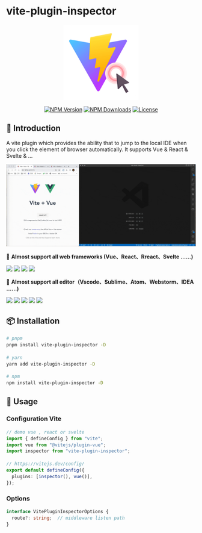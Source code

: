 # vite-plugin-inspector

<p align="center">
<a href="https://github.com/webfansplz/vite-plugin-inspector"><img height="200" src="https://raw.githubusercontent.com/songjiachao/images/main/vite-plugin-inspector/logo.png" alt="vite-plugin-inspector"></a>
</p>

<p align="center">
  <a href="https://www.npmjs.com/package/vite-plugin-inspector" target="_blank" rel="noopener noreferrer"><img src="https://badgen.net/npm/v/vite-plugin-inspector" alt="NPM Version" /></a>
  <a href="https://www.npmjs.com/package/vite-plugin-inspector" target="_blank" rel="noopener noreferrer"><img src="https://badgen.net/npm/dt/vite-plugin-inspector" alt="NPM Downloads" /></a>
  <a href="https://github.com/songjiachao/vite-plugin-inspector/blob/main/LICENSE" target="_blank" rel="noopener noreferrer"><img src="https://badgen.net/github/license/songjiachao/vite-plugin-inspector" alt="License" /></a>
</p>

## 📖 Introduction

A vite plugin which provides the ability that to jump to the local IDE when you click the element of browser automatically. It supports Vue & React & Svelte & ...

![Demo](https://raw.githubusercontent.com/songjiachao/images/main/vite-plugin-inspector/demo.gif)

🎉 **Almost support all web frameworks (Vue、React、Rreact、Svelte ......)**

<img height="60" src="https://docs.astro.build/logos/vue.svg" />
<img height="60" src="https://docs.astro.build/logos/react.svg" />
<img height="60" src="https://docs.astro.build/logos/preact.svg" />
<img height="60" src="https://docs.astro.build/logos/svelte.svg" />

👏  **Almost support all editor（Vscode、Sublime、Atom、Webstorm、IDEA ......)**

<img height="60" src="https://upload.wikimedia.org/wikipedia/commons/thumb/9/9a/Visual_Studio_Code_1.35_icon.svg/640px-Visual_Studio_Code_1.35_icon.svg.png" />
<img height="60" src="https://upload.wikimedia.org/wikipedia/commons/thumb/3/3d/Antu_sublime-text.svg/640px-Antu_sublime-text.svg.png" />
<img height="60" src="https://upload.wikimedia.org/wikipedia/commons/thumb/7/7b/Icon_Atom.svg/640px-Icon_Atom.svg.png" />
<img height="60" src="https://upload.wikimedia.org/wikipedia/commons/thumb/c/c0/WebStorm_Icon.svg/640px-WebStorm_Icon.svg.png" />
<img height="60" src="https://upload.wikimedia.org/wikipedia/commons/thumb/9/9c/IntelliJ_IDEA_Icon.svg/640px-IntelliJ_IDEA_Icon.svg.png" />


<br/>

## 📦 Installation

```bash
# pnpm
pnpm install vite-plugin-inspector -D

# yarn
yarn add vite-plugin-inspector -D

# npm
npm install vite-plugin-inspector -D
```

## 🦄 Usage

### Configuration Vite

```ts
// demo vue , react or svelte
import { defineConfig } from "vite";
import vue from "@vitejs/plugin-vue";
import inspector from "vite-plugin-inspector";

// https://vitejs.dev/config/
export default defineConfig({
  plugins: [inspector(), vue()],
});
```

### Options

```ts
interface VitePluginInspectorOptions {
  route?: string;  // middleware listen path
}
```
